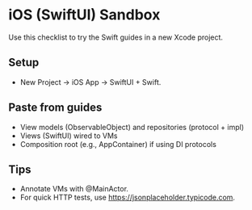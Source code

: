 # iOS (SwiftUI) Sandbox

Use this checklist to try the Swift guides in a new Xcode project.

## Setup

- New Project → iOS App → SwiftUI + Swift.

## Paste from guides

- View models (ObservableObject) and repositories (protocol + impl)
- Views (SwiftUI) wired to VMs
- Composition root (e.g., AppContainer) if using DI protocols

## Tips

- Annotate VMs with @MainActor.
- For quick HTTP tests, use https://jsonplaceholder.typicode.com.

